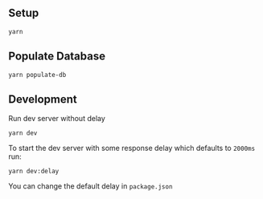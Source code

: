 ## Setup

```
yarn
```

## Populate Database

```
yarn populate-db
```

## Development

Run dev server without delay

```
yarn dev
```

To start the dev server with some response delay which defaults to `2000ms` run:

```
yarn dev:delay
```

You can change the default delay in `package.json`
